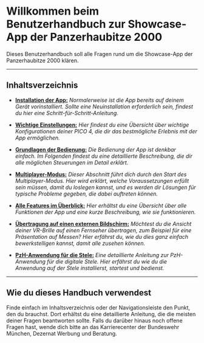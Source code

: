 # Willkommen beim Benutzerhandbuch zur Showcase-App der Panzerhaubitze 2000

Dieses Benutzerhandbuch soll alle Fragen rund um die Showcase-App der Panzerhaubitze 2000 klären.

---

## Inhaltsverzeichnis

* **[Installation der App:](./anleitungen/installation.md)** *Normalerweise ist die App bereits auf deinem Gerät vorinstalliert. Sollte eine Neuinstallation erforderlich sein, findest du hier eine Schritt-für-Schritt-Anleitung.*

* **[Wichtige Einstellungen:](./anleitungen/konfiguration.md)** *Hier findest du eine Übersicht über wichtige Konfigurationen deiner PICO 4, die dir das bestmögliche Erlebnis mit der App ermöglichen.*

* **[Grundlagen der Bedienung:](./anleitungen/steuerung.md)** *Die Bedienung der App ist denkbar einfach. Im Folgenden findest du eine detaillierte Beschreibung, die dir alle möglichen Steuerungen im Detail erklärt.*

* **[Multiplayer-Modus:](./anleitungen/multiplayer.md)** *Dieser Abschnitt führt dich durch den Start des Multiplayer-Modus. Hier wird erklärt, welche Voraussetzungen erfüllt sein müssen, damit du loslegen kannst, und es werden dir Lösungen für typische Probleme gegeben, die dabei auftreten können.*

* **[Alle Features im Überblick:](./anleitungen/features.md)** *Hier erhältst du eine Übersicht über alle Funktionen der App und eine kurze Beschreibung, wie sie funktionieren.*

* **[Übertragung auf einen externen Bildschirm:](./anleitungen/bildschirm.md)** *Möchtest du die Ansicht deiner VR-Brille auf einen Fernseher übertragen, zum Beispiel für eine Präsentation auf Messen? Hier erfährst du, wie du dies ganz einfach bewerkstelligen kannst, damit alle zusehen können.*

* **[PzH-Anwendung für die Stele:](./anleitungen/stele.md)** *Eine detaillierte Anleitung zur PzH-Anwendung für die digitale Stele. Hier erfährst du wie du die Anwendung auf der Stele installierst, startest und bedienst.*

---

## Wie du dieses Handbuch verwendest
Finde einfach im Inhaltsverzeichnis oder der Navigationsleiste den Punkt, den du brauchst. Dort erhältst du eine detaillierte Anleitung, die die meisten deiner Fragen beantworten sollte. Falls du darüber hinaus noch offene Fragen hast, wende dich bitte an das Karrierecenter der Bundeswehr München, Dezernat Werbung und Beratung.